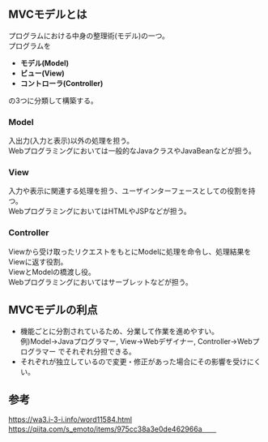## MVCモデルとは
プログラムにおける中身の整理術(モデル)の一つ。  
プログラムを
- **モデル(Model)**
- **ビュー(View)**
- **コントローラ(Controller)**  

の3つに分類して構築する。

### Model
入出力(入力と表示)以外の処理を担う。  
Webプログラミングにおいては一般的なJavaクラスやJavaBeanなどが担う。  

### View
入力や表示に関連する処理を担う、ユーザインターフェースとしての役割を持つ。  
WebプログラミングにおいてはHTMLやJSPなどが担う。  

### Controller
Viewから受け取ったリクエストをもとにModelに処理を命令し、処理結果をViewに返す役割。  
ViewとModelの橋渡し役。  
Webプログラミングにおいてはサーブレットなどが担う。  

## MVCモデルの利点
- 機能ごとに分割されているため、分業して作業を進めやすい。  
  例)Model→Javaプログラマー, View→Webデザイナー, Controller→Webプログラマー でそれぞれ分担できる。  
- それぞれが独立しているので変更・修正があった場合にその影響を受けにくい。

## 参考
https://wa3.i-3-i.info/word11584.html
https://qiita.com/s_emoto/items/975cc38a3e0de462966a　　
